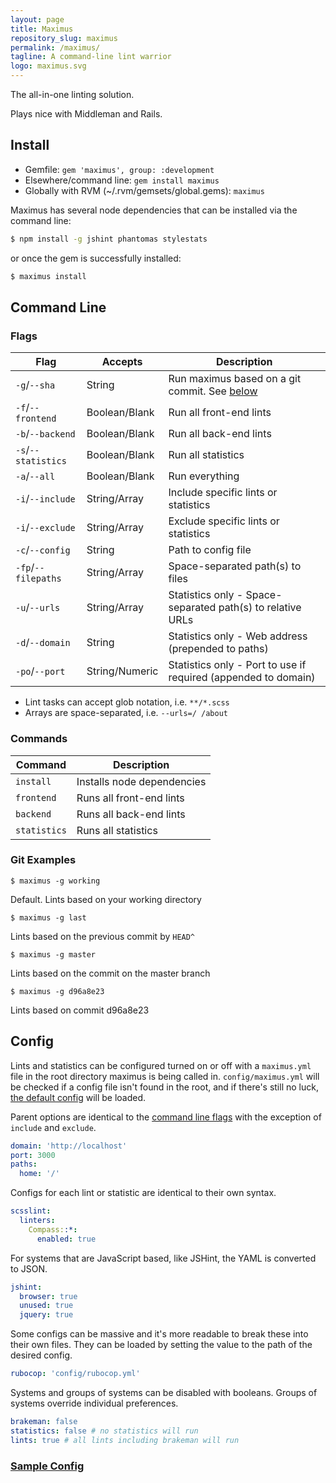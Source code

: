 ```yaml
---
layout: page
title: Maximus
repository_slug: maximus
permalink: /maximus/
tagline: A command-line lint warrior
logo: maximus.svg
---
```


The all-in-one linting solution.

Plays nice with Middleman and Rails.

## Install

* Gemfile: `gem 'maximus', group: :development`
* Elsewhere/command line: `gem install maximus`
* Globally with RVM (~/.rvm/gemsets/global.gems): `maximus` 

Maximus has several node dependencies that can be installed via the command line:

```bash
$ npm install -g jshint phantomas stylestats
```

or once the gem is successfully installed:

```bash
$ maximus install
```

## Command Line

### Flags

Flag                | Accepts                          | Description
--------------------|----------------------------------|--------------------
`-g`/`--sha`      | String                           | Run maximus based on a git commit. See [below](#git-examples)
`-f`/`--frontend`   | Boolean/Blank                    | Run all front-end lints
`-b`/`--backend`    | Boolean/Blank                    | Run all back-end lints
`-s`/`--statistics` | Boolean/Blank                    | Run all statistics
`-a`/`--all`        | Boolean/Blank                    | Run everything
`-i`/`--include`    | String/Array                     | Include specific lints or statistics
`-i`/`--exclude`    | String/Array                     | Exclude specific lints or statistics
`-c`/`--config`     | String                           | Path to config file
`-fp`/`--filepaths` | String/Array                     | Space-separated path(s) to files
`-u`/`--urls`       | String/Array                     | Statistics only - Space-separated path(s) to relative URLs
`-d`/`--domain`     | String                           | Statistics only - Web address (prepended to paths)
`-po`/`--port`      | String/Numeric                   | Statistics only - Port to use if required (appended to domain)

* Lint tasks can accept glob notation, i.e. `**/*.scss`
* Arrays are space-separated, i.e. `--urls=/ /about`

### Commands

Command               | Description
----------------------|---------------------------
`install`             | Installs node dependencies
`frontend`            | Runs all front-end lints
`backend`             | Runs all back-end lints
`statistics`          | Runs all statistics

### Git Examples

`$ maximus -g working` 

Default. Lints based on your working directory

`$ maximus -g last` 

Lints based on the previous commit by `HEAD^`

`$ maximus -g master`

Lints based on the commit on the master branch

`$ maximus -g d96a8e23`

Lints based on commit d96a8e23

## Config

Lints and statistics can be configured turned on or off with a  `maximus.yml` file in the root directory maximus is being called in. `config/maximus.yml` will be checked if a config file isn't found in the root, and if there's still no luck, [the default config](lib/maximus/config/maximus.yml) will be loaded.

Parent options are identical to the [command line flags](#flags) with the exception of `include` and `exclude`.

```yaml
domain: 'http://localhost'
port: 3000
paths:
  home: '/'
```

Configs for each lint or statistic are identical to their own syntax.

```yaml
scsslint:
  linters:
    Compass::*:
      enabled: true
```

For systems that are JavaScript based, like JSHint, the YAML is converted to JSON.

```yaml
jshint:
  browser: true
  unused: true
  jquery: true
```

Some configs can be massive and it's more readable to break these into their own files. They can be loaded by setting the value to the path of the desired config.

```yaml
rubocop: 'config/rubocop.yml'
```

Systems and groups of systems can be disabled with booleans. Groups of systems override individual preferences.

```yaml
brakeman: false
statistics: false # no statistics will run
lints: true # all lints including brakeman will run
```

### [Sample Config](lib/maximus/config/maximus-example.yml)
